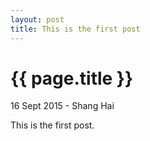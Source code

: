 ```yaml
---
layout: post
title: This is the first post
---
```


{{ page.title }}
================

<p class="meta">16 Sept 2015 - Shang Hai</p>

This is the first post.

